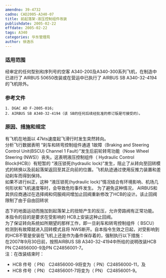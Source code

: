 ```yaml
---
amendno: 39-4732  
cadno: CAD2005-A340-07  
title: 前起落架-液压控制组件改装  
publishdate: 2005-02-22  
effdate: 2005-02-22  
tags: A340  
categories: 华东管理局  
author: 徐逸乐  
---
```

  
### 适用范围  
经审定的任何型别和序列号的空客 A340-200及A340-300系列飞机，在制造中已进行了 AIRBUS 50650改装或在营运中已执行了 AIRBUS SB A340-32-4194的飞机除外。  
  
<!--more-->  
### 参考文件  
    1. DGAC AD F-2005-016;  
    2. AIRBUS SB A340-32-4194（该 SB的任何后续经批准的修订版是可接受的）。  
  
### 原因、措施和规定  
有飞机在地面以 47kts速度起飞滑行时发生突然转向。  
分析飞行数据表明 “刹车和转弯控制组件通道 1故障（Braking and Steering Control Unit(BSCU) Channel 1 Fault）”发生后前轮转弯功能（Nose Wheel Steering (NWS)）丧失。这表明液压控制组件（ Hydraulic Control Block(HCB)）有短暂的 “液压锁死(hydraulic lock)”发生，阻止了从转向至回转模式的转换以及前起落架返回至其正向前的位置。飞机轨迹通过使用反推力装置和差动刹车而得到保持。  
如果不进行纠正，这种 “液压锁死(hydraulic lock)”情况结合有环境影响、机场几何形状和飞机速度等时，会导致危险事件发生。 为了避免这种情况， AIRBUS和其供应商通过在选择阀和伺服阀间增加止回阀重新修改了HCB的设计。该止回阀限制了由于自由回转状  
  
态下的地面运动而施加到起落架上的扭矩产生的反压，允许旁路阀有正常功能。  
本指令的目的是要求在受影响的 HCB上安装这种止回阀。  
为了保证转向系统如所期望的那样工作，即一旦刹车和转弯控制组件（ BSCU）检测到有故障就进入回转模式且将 NWS断开。自本指令生效之日起，对受影响到的HCB不管是安装在飞机上还是作为备件保存着的，强制执行以下措施：  
在2007年9月30日前，按照AIRBUS SB A340-32-4194中所给的说明改装HCB PN C24856000-9及PN C24856001-7。  
注：在改装结束时：  
-	HCB 件号（ PN） C24856000-9将变为（ PN）C24856000-11，及  
-	HCB 件号（ PN） C24856001-7将变为（ PN） C24856001-9。  
  
